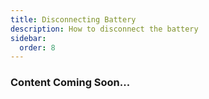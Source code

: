 ```yaml
---
title: Disconnecting Battery
description: How to disconnect the battery
sidebar:
  order: 8  
---
```


### Content Coming Soon...